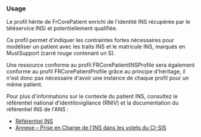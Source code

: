 ### Usage

Le profil hérite de FrCorePatient enrichi de l'identité INS récupérée par le téléservice INSi et potentiellement qualifiée.

Ce profil permet d'indiquer les contraintes fortes nécessaires pour modéliser un patient avec les traits INS et le matricule INS, marqués en MustSupport (carré rouge contenant un S).

Une ressource conforme au profil FRCorePatientINSProfile sera également conforme au profil FRCorePatientProfile grâce au principe d'héritage, il n'est donc pas nécessaire d'avoir une instance de chaque profil pour un même patient.

Pour plus d'informations sur le contexte du patient INS, consultez le référentiel national d'identitovigilance (RNIV) et la documentation du référentiel INS de l'ANS :

* [Référentiel INS](https://esante.gouv.fr/produits-services/referentiel-ins)
* [Annexe – Prise en Charge de l'INS dans les volets du CI-SIS](https://esante.gouv.fr/annexe-prise-en-charge-de-lins-dans-les-volets-du-ci-sis)
